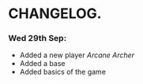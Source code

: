 # CHANGELOG.
### Wed 29th Sep:
- Added a new player *Arcane Archer*
- Added a base 
- Added basics of the game